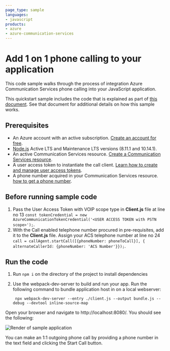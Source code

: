 ```yaml
---
page_type: sample
languages:
- javascript
products:
- azure
- azure-communication-services
---
```


# Add 1 on 1 phone calling to your application

This code sample walks through the process of integration Azure Communication Services phone calling into your JavaScript application.

This quickstart sample includes the code that is explained as part of [this document](https://docs.microsoft.com/azure/communication-services/quickstarts/voice-video-calling/pstn-call?pivots=platform-web). See that document for additional details on how this sample works.

## Prerequisites
- An Azure account with an active subscription. [Create an account for free](https://azure.microsoft.com/free/?WT.mc_id=A261C142F).
- [Node.js](https://nodejs.org/en/) Active LTS and Maintenance LTS versions (8.11.1 and 10.14.1).
- An active Communication Services resource. [Create a Communication Services resource](https://docs.microsoft.com/azure/communication-services/quickstarts/create-communication-resource).
- A user access token to instantiate the call client. [Learn how to create and manage user access tokens](https://docs.microsoft.com/azure/communication-services/quickstarts/access-tokens?pivots=programming-language-javascript).
- A phone number acquired in your Communication Services resource. [how to get a phone number](https://docs.microsoft.com/azure/communication-services/quickstarts/telephony-sms/get-phone-number?pivots=programming-language-javascript).

## Before running sample code

1. Pass the User Access Token with VOIP scope type in **Client.js** file at line no 13 ```const tokenCredential = new AzureCommunicationTokenCredential('<USER ACCESS TOKEN with PSTN scope>');```.
2. With the Call enabled telephone number procured in pre-requisites, add it to the **Client.js** file. Assign your ACS telephone number at line no 24
   ```call = callAgent.startCall([{phoneNumber: phoneToCall}], { alternateCallerId: {phoneNumber: 'ACS Number'}});```.

## Run the code
1. Run `npm i` on the directory of the project to install dependencies
2. Use the webpack-dev-server to build and run your app. Run the following command to bundle application host in on a local webserver:

        npx webpack-dev-server --entry ./client.js --output bundle.js --debug --devtool inline-source-map

Open your browser and navigate to http://localhost:8080/. You should see the following:

![Render of sample application](../media/add-1-on-1-phone-calling.png)

You can make an 1:1 outgoing phone call by providing a phone number in the text field and clicking the Start Call button. 
